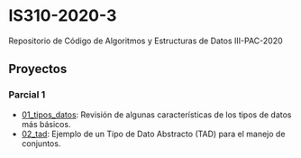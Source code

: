 # IS310-2020-3
Repositorio de Código de Algoritmos y Estructuras de Datos III-PAC-2020

## Proyectos
### Parcial 1
- [01_tipos_datos](https://github.com/jeavila/is310-2020-3/tree/master/01_tipos_datos): Revisión de algunas características de los tipos de datos más básicos.
- [02_tad](https://github.com/jeavila/is310-2020-3/tree/master/02_objetos): Ejemplo de un Tipo de Dato Abstracto (TAD) para el manejo de conjuntos.
